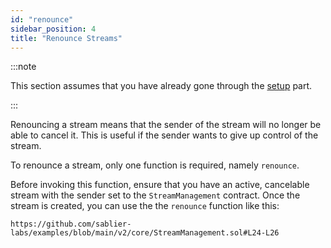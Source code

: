 ```yaml
---
id: "renounce"
sidebar_position: 4
title: "Renounce Streams"
---
```


:::note

This section assumes that you have already gone through the [setup](/contracts/v2/guides/stream-management/setup) part.

:::

Renouncing a stream means that the sender of the stream will no longer be able to cancel it. This is useful if the
sender wants to give up control of the stream.

To renounce a stream, only one function is required, namely `renounce`.

Before invoking this function, ensure that you have an active, cancelable stream with the sender set to the
`StreamManagement` contract. Once the stream is created, you can use the the `renounce` function like this:

```solidity reference title="Stream Management: Renounce"
https://github.com/sablier-labs/examples/blob/main/v2/core/StreamManagement.sol#L24-L26
```
